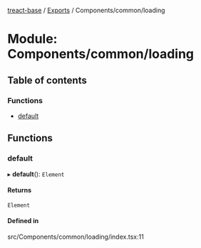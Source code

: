 [treact-base](../README.md) / [Exports](../modules.md) / Components/common/loading

# Module: Components/common/loading

## Table of contents

### Functions

- [default](Components_common_loading.md#default)

## Functions

### default

▸ **default**(): `Element`

#### Returns

`Element`

#### Defined in

src/Components/common/loading/index.tsx:11
